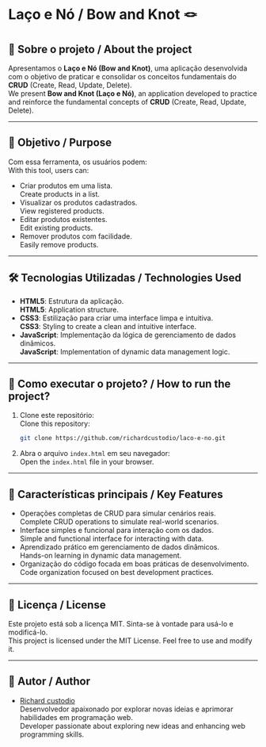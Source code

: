 # **Laço e Nó / Bow and Knot** 🪢

## 🧐 **Sobre o projeto / About the project**
Apresentamos o **Laço e Nó (Bow and Knot)**, uma aplicação desenvolvida com o objetivo de praticar e consolidar os conceitos fundamentais do **CRUD** (Create, Read, Update, Delete).  
We present **Bow and Knot (Laço e Nó)**, an application developed to practice and reinforce the fundamental concepts of **CRUD** (Create, Read, Update, Delete).

---

## 🎯 **Objetivo / Purpose**
Com essa ferramenta, os usuários podem:  
With this tool, users can:  
- Criar produtos em uma lista.  
  Create products in a list.  
- Visualizar os produtos cadastrados.  
  View registered products.  
- Editar produtos existentes.  
  Edit existing products.  
- Remover produtos com facilidade.  
  Easily remove products.  

---

## 🛠️ **Tecnologias Utilizadas / Technologies Used**
- **HTML5**: Estrutura da aplicação.  
  **HTML5**: Application structure.  
- **CSS3**: Estilização para criar uma interface limpa e intuitiva.  
  **CSS3**: Styling to create a clean and intuitive interface.  
- **JavaScript**: Implementação da lógica de gerenciamento de dados dinâmicos.  
  **JavaScript**: Implementation of dynamic data management logic.

---

## 🚀 **Como executar o projeto? / How to run the project?**
1. Clone este repositório:  
   Clone this repository:  
   ```bash
   git clone https://github.com/richardcustodio/laco-e-no.git
   ```

2. Abra o arquivo `index.html` em seu navegador:  
   Open the `index.html` file in your browser.

---

## 🌟 **Características principais / Key Features**
- Operações completas de CRUD para simular cenários reais.  
  Complete CRUD operations to simulate real-world scenarios.  
- Interface simples e funcional para interação com os dados.  
  Simple and functional interface for interacting with data.  
- Aprendizado prático em gerenciamento de dados dinâmicos.  
  Hands-on learning in dynamic data management.  
- Organização do código focada em boas práticas de desenvolvimento.  
  Code organization focused on best development practices.

---

## 📜 **Licença / License**
Este projeto está sob a licença MIT. Sinta-se à vontade para usá-lo e modificá-lo.  
This project is licensed under the MIT License. Feel free to use and modify it.

---

## 👤 **Autor / Author**
- [Richard custodio](https://github.com/richardcustodio)  
  Desenvolvedor apaixonado por explorar novas ideias e aprimorar habilidades em programação web.  
  Developer passionate about exploring new ideas and enhancing web programming skills.
